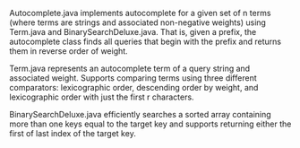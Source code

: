 Autocomplete.java implements autocomplete for a given set of n terms (where terms are strings and associated non-negative weights) using 
Term.java and BinarySearchDeluxe.java. That is, given a prefix, the autocomplete class finds all queries that begin with the prefix and returns them in reverse order of weight. 

Term.java  represents an autocomplete term of a query string and associated weight. Supports comparing terms using three different comparators:
lexicographic order, descending order by weight, and lexicographic order with just the first r characters. 

BinarySearchDeluxe.java efficiently searches a sorted array containing more than one keys equal to the target key and supports returning either
the first of last index of the target key. 




